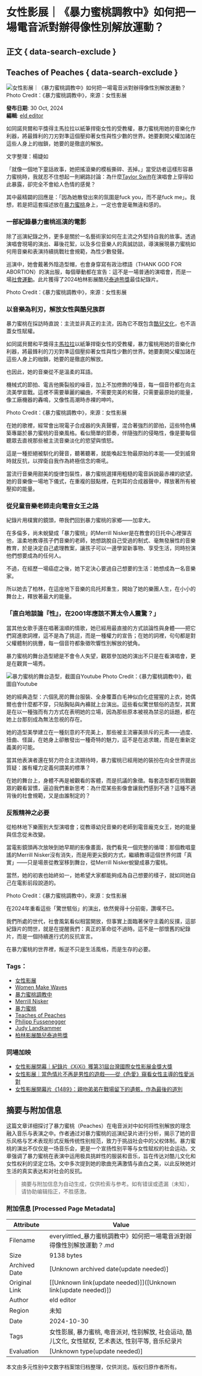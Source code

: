 # 女性影展｜《暴力蜜桃調教中》如何把一場電音派對辦得像性別解放運動？

## 正文 { data-search-exclude }


## Teaches of Peaches { data-search-exclude }

![女性影展｜《暴力蜜桃調教中》如何把一場電音派對辦得像性別解放運動？](https://bucket-image.inkmaginecms.com/version/mobile/1/image/2024/10/7bc6134a-ea2f-4b51-b048-74cb3a0cd4e8.jpg)
Photo Credit：《暴力蜜桃調教中》，來源：女性影展

**發布日期**: 30 Oct, 2024  
**編輯**: [eld editor](https://everylittled.com/author/eld-editor)

如同諾貝爾和平獎得主馬拉拉以紙筆捍衛女性的受教權，暴力蜜桃用她的音樂化作利器，將最鋒利的刀刃對準這個壓抑著女性與性少數的世界。她要劃開父權加諸在這些人身上的枷鎖，她要的是徹底的解放。

文字整理：楊婕如

「就像一個地下童話故事，她把搖滾樂的模板撕碎、丟掉。」當受訪者這樣形容暴力蜜桃時，我就忍不住想起一則網路討論：為什麼[Taylor Swift](https://zh.wikipedia.org/wiki/%E6%B3%B0%E5%8B%92%C2%B7%E6%96%AF%E5%A8%81%E5%A4%AB%E7%89%B9)在演唱會上穿得如此暴露，卻完全不會給人色情的感覺？

其中最精闢的回應是：「因為她散發出來的氛圍是fuck you，而不是fuck me」。我想，若是把這套描述放在[暴力蜜桃](https://en.wikipedia.org/wiki/Peaches_\(musician\))身上，一定也會是毫無違和感的。

### 一部紀錄暴力蜜桃巡演的電影

除了巡演紀錄之外，更多是關於一名藝術家如何在主流之外堅持自我的故事。透過演唱會現場的演出、幕後花絮，以及多位音樂人的真誠訪談，導演展現暴力蜜桃如何用音樂和表演持續挑戰社會規範，為性少數發聲。

巡演中，她會戴著外陰造型帽，也會身穿寫有政治標語（THANK GOD FOR ABORTION）的演出服，每個舉動都在宣告：這不是一場普通的演唱會，而是一場[社會運動](https://zh.wikipedia.org/zh-tw/%E7%A4%BE%E6%9C%83%E9%81%8B%E5%8B%95)。此片獲得了2024柏林影展酷兒[泰迪熊獎](https://zh.wikipedia.org/wiki/%E6%B3%B0%E8%BF%AA%E7%86%8A%E5%A5%96)最佳紀錄片。

Photo Credit：《暴力蜜桃調教中》，來源：女性影展

### 以音樂為利刃，解放女性與酷兒族群

暴力蜜桃在採訪時直說：主流並非真正的主流，因為它不既包含[酷兒文化](https://en.wikipedia.org/wiki/Queer)，也不涵蓋女性賦權。

如同諾貝爾和平獎得主[馬拉拉](https://zh.wikipedia.org/zh-tw/%E9%A9%AC%E6%8B%89%E6%8B%89%C2%B7%E4%BC%98%E7%B4%A0%E7%A6%8F%E6%89%8D%E4%BC%8A)以紙筆捍衛女性的受教權，暴力蜜桃用她的音樂化作利器，將最鋒利的刀刃對準這個壓抑著女性與性少數的世界。她要劃開父權加諸在這些人身上的枷鎖，她要的是徹底的解放。

也因此，她的音樂從不是溫柔的耳語。

機械式的節拍、電吉他撕裂般的噪音，加上不加修飾的嗓音，每一個音符都在向主流美學宣戰。這裡不需要華麗的編曲，不需要完美的和聲，只需要最原始的能量，像工廠機器的轟鳴，又像性高潮時赤裸的呻吟。

Photo Credit：《暴力蜜桃調教中》，來源：女性影展

在她的歌裡，經常會出現電子合成器的失真聲響，混合著強烈的節拍，這些特色構築專屬於暴力蜜桃的音樂風格。看似簡單的節奏，伴隨強烈的侵略性，像是要每個聽眾去直視那些被主流音樂淡化的慾望與憤怒。

這是一種拒絕被馴化的聲音，聽著聽著，就能喚起生物最原始的本能——受到威脅時就反抗，以捍衛自我作為終極信念的嘶吼。

當流行音樂用甜美的旋律包裝性，暴力蜜桃選擇用粗糙的電音訴說最赤裸的欲望。她的音樂像一場地下儀式，在重複的鼓點裡，在刺耳的合成器聲中，釋放著所有被壓抑的能量。

### 從兒童音樂老師走向電音女王之路

紀錄片用樸實的鏡頭，帶我們回到暴力蜜桃的家鄉——加拿大。

在多倫多，尚未蛻變成「暴力蜜桃」的Merrill Nisker是在教會的日托中心裡彈吉他，溫柔地教導孩子們音樂的老師，她想跳脫自己受過的制式、毫無發展性的音樂教育，於是決定自己處理教案，讓孩子可以一邊學習新事物、享受生活，同時扮演他們想要成為的任何人。

不過，在經歷一場癌症之後，她下定決心要過自己想要的生活：她想成為一名音樂家。

所以她去了柏林，在這座地下音樂的烏托邦重生，開始了她的樂團人生，在小小的舞台上，釋放著最大的能量。

### 「直白地談論『性』，在2001年應該不算太令人震驚？」 

當其他女歌手還在唱著溫順的情歌，她已經用最直接的方式談論性與身體——把它們寫進歌詞裡，這不是為了挑逗，而是一種權力的宣告；在她的詞裡，句句都是對父權體制的挑釁，每一個音符都象徵吹響性別解放的號角。

暴力蜜桃的舞台造型總是不會令人失望，觀眾參加她的演出不只是在看演唱會，更是在觀賞一場秀。

![暴力蜜桃的舞台造型，截圖自Youtube](https://bucket-image.inkmaginecms.com/version/mobile/1/image/2024/10/7bc6134a-ea2f-4b51-b048-74cb3a0cd4e8.jpg)
Photo Credit：《暴力蜜桃調教中》，截圖自Youtube

她的經典造型：六個乳房的舞台服裝、全身覆蓋白毛神似白化症猩猩的上衣，她偶爾也會什麼都不穿，只貼胸貼與內褲就上台演出。這些看似驚世駭俗的造型，其實是在以一種強而有力方式在表明她的立場，因為那些原本被視為禁忌的話題，都在她上台那刻成為無法忽視的存在。

她的造型美學建立在一種刻意的不完美上，那些被主流審美排斥的元素——過度、扭曲、怪誕，在她身上卻散發出一種奇特的魅力，這不是在追求醜，而是在重新定義美的可能。

當其他表演者還在努力符合主流期待時，暴力蜜桃已經用她的裝扮在向全世界提出質疑：誰有權力定義何謂美的標準？

在她的舞台上，身體不再是被觀看的客體，而是抗議的象徵。每套造型都在挑戰觀眾的觀看習慣，逼迫我們重新思考：為什麼某些影像會讓我們感到不適？這種不適背後的社會規範，又是由誰制定的？

### 反叛精神之必要

從柏林地下樂團到大型演唱會；從教導幼兒音樂的老師到電音龐克女王，她的能量與信念從未改變。

當電影鏡頭再次放映到她早期的影像畫面，我們看見一個完整的循環：那個教唱童謠的Merrill Nisker沒有消失，而是用更尖銳的方式，繼續教導這個世界何謂「真實」——只是場景從教室移到舞台，從Merrill Nisker蛻變成暴力蜜桃。

當然，她的初衷也始終如一，她希望大家都能夠成為自己想要的樣子，就如同她自己在電影前段說道的。

Photo Credit：《暴力蜜桃調教中》，來源：女性影展

在2024年重看這些「驚世駭俗」的演出，依然覺得十分前衛，讚嘆不已。

我們所處的世代，社會風氣看似相當開放，但事實上面臨著保守主義的反撲，這部紀錄片的問世，就是在提醒我們：真正的革命從不過時。這不是一部懷舊的紀錄片，而是一個持續進行式的反抗宣言。

在暴力蜜桃的世界裡，叛逆不只是生活風格，而是生存的必要。

### Tags：

- [女性影展](https://everylittled.com/tag/125551-%E5%A5%B3%E6%80%A7%E5%BD%B1%E5%B1%95 "女性影展")
- [Women Make Waves](https://everylittled.com/tag/353500-Women%20Make%20Waves "Women Make Waves")
- [暴力蜜桃調教中](https://everylittled.com/tag/363586-%E6%9A%B4%E5%8A%9B%E8%9C%9C%E6%A1%83%E8%AA%BF%E6%95%99%E4%B8%AD "暴力蜜桃調教中")
- [Merrill Nisker](https://everylittled.com/tag/363587-Merrill%20Nisker "Merrill Nisker")
- [暴力蜜桃](https://everylittled.com/tag/363588-%E6%9A%B4%E5%8A%9B%E8%9C%9C%E6%A1%83 "暴力蜜桃")
- [Teaches of Peaches](https://everylittled.com/tag/363589-Teaches%20of%20Peaches "Teaches of Peaches")
- [Philipp Fussenegger](https://everylittled.com/tag/363590-Philipp%20Fussenegger "Philipp Fussenegger")
- [Judy Landkammer](https://everylittled.com/tag/363591-Judy%20Landkammer "Judy Landkammer")
- [柏林影展酷兒泰迪熊獎](https://everylittled.com/tag/363607-%E6%9F%8F%E6%9E%97%E5%BD%B1%E5%B1%95%E9%85%B7%E5%85%92%E6%B3%B0%E8%BF%AA%E7%86%8A%E7%8D%8E "柏林影展酷兒泰迪熊獎")

### 同場加映

- [女性影展閉幕｜紀錄片《XiXi》獲第31屆台灣國際女性影展金獎大獎](https://everylittled.com/article/192110)
- [女性影展｜當色情片不再是男性的遊戲——從《色愛》窺看女性主導的性愛派對](https://everylittled.com/article/192053)
- [女性影展開幕片《1489》：親吻弟弟在戰場留下的遺骸，作為最後的道別](https://everylittled.com/article/192078)
<!-- tcd_original_link https://everylittled.com/article/192111 -->


## 摘要与附加信息

<!-- tcd_abstract -->
这篇文章详细探讨了暴力蜜桃（Peaches）在电音派对中如何将性别解放的理念融入音乐与表演之中。作者通过对暴力蜜桃的巡演纪录片进行分析，揭示了她的音乐风格与艺术表现形式反叛传统性别规范，致力于挑战社会中的父权体制。暴力蜜桃的演出不仅仅是一场音乐会，更是一个宣扬性别平等与女性赋权的社会运动。文章强调了暴力蜜桃在表演中运用极具挑衅性的服装和音乐，旨在传达对酷儿文化和女性权利的坚定立场。文中多次提到她的歌曲充满激情与直白之美，以此反映她对生活的真实表达和对社会的反抗。
<!-- tcd_abstract_end -->

> 摘要与附加信息为自动生成，仅供检索与参考。如有错误或遗漏（未知），请协助编辑指正，不胜感激。

### 附加信息 [Processed Page Metadata]

| Attribute       | Value                                  |
|-----------------|----------------------------------------|
| Filename        | everylittled_暴力蜜桃調教中》如何把一場電音派對辦得像性別解放運動？.md                             |
| Size            | 9138 bytes                           |
| Archived Date   | [Unknown archived date(update needed)]                             |
| Original Link   | [[Unknown link(update needed)]]([Unknown link(update needed)])                       |
| Author          | eld editor                               |
| Region          | 未知                               |
| Date            | 2024-10-30                                 |
| Tags            | 女性影展, 暴力蜜桃, 电音派对, 性别解放, 社会运动, 酷儿文化, 女性赋权, 艺术表达, 性别平等, 音乐纪录片                                 |
| Evaluation            | [Unknown type(update needed)]                                 |
<!-- tcd_table_end -->

本文由多元性别中文数字档案馆归档整理，仅供浏览。版权归原作者所有。
